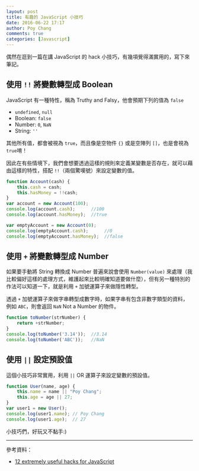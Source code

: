 ```yaml
---
layout: post
title: 有趣的 JavaScript 小技巧
date: 2016-06-22 17:17
author: Poy Chang
comments: true
categories: [Javascript]
---
```


偶然在逛到一篇在講 JavaScript 的 hack 小技巧，有幾項覺得滿實用的，寫下來筆記。

## 使用 `!!` 將變數轉型成 Boolean

JavaScript 有一種特性，稱為 Truthy and Falsy，他會預期下列的值為 `false`

* `undefined`, `null`
* Boolean: `false`
* Number: `0`, `NaN`
* String: `''`

其他所有值，都會被視為 `true`，而且像是空物件 `{}` 或是空陣列 `[]`，也是會視為 `true`唷！

因此在有些情境下，我們會想要透過這樣的規則來定義某變數是否存在，就可以藉由這樣的特性，搭配 `!!`（兩個驚嘆號）來設定變數的值。

```javascript
function Account(cash) {
    this.cash = cash;
    this.hasMoney = !!cash;
}
var account = new Account(100);
console.log(account.cash);      //100
console.log(account.hasMoney);  //true

var emptyAccount = new Account(0);
console.log(emptyAccount.cash);      //0
console.log(emptyAccount.hasMoney);  //false
```

## 使用 `+` 將變數轉型成 Number

如果要手動將 String 轉換成 Number 普遍來說會使用 `Number(value)` 來處理（我比較偏好這樣的處理方式，維護起來比較明確知道要做什麼），但有另一種特別的作法可以知道一下，就是利用 `+` 加號運算子來做隱性轉型。

透過 `+` 加號運算子來做字串轉型成數字時，如果字串有包含非數字類型的資料，例如 `ABC`，則會返回 `NaN` Not a Number 的物件。

```javascript
function toNumber(strNumber) {
    return +strNumber;
}
console.log(toNumber('3.14'));  //3.14
console.log(toNumber('ABC'));   //NaN
```

## 使用 `||` 設定預設值

這個小技巧非常實用，利用 `||` OR 運算子來設定變數的預設值。

```javascript
function User(name, age) {
    this.name = name || "Poy Chang";
    this.age = age || 27;
}
var user1 = new User();
console.log(user1.name); // Poy Chang
console.log(user1.age);  // 27
```

小技巧們，好玩又不黏手:)

----------

參考資料：

* [12 extremely useful hacks for JavaScript](https://blog.jscrambler.com/12-extremely-useful-hacks-for-javascript/?utm_source=javascriptweekly&utm_medium=email)

